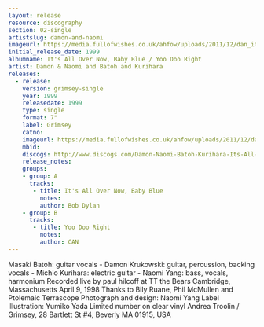 ```yaml
---
layout: release
resource: discography
section: 02-single
artistslug: damon-and-naomi
imageurl: https://media.fullofwishes.co.uk/ahfow/uploads/2011/12/dan_itsallovernow.jpg
initial_release_date: 1999
albumname: It's All Over Now, Baby Blue / Yoo Doo Right
artist: Damon & Naomi and Batoh and Kurihara
releases:
  - release:
    version: grimsey-single
    year: 1999
    releasedate: 1999
    type: single
    format: 7"
    label: Grimsey
    catno:
    imageurl: https://media.fullofwishes.co.uk/ahfow/uploads/2011/12/dan_itsallovernow.jpg
    mbid:
    discogs: http://www.discogs.com/Damon-Naomi-Batoh-Kurihara-Its-All-Over-Now-Baby-Blue-Yoo-Doo-Right/master/434581
    release_notes:
    groups:
    - group: A
      tracks:
       - title: It's All Over Now, Baby Blue
         notes:
         author: Bob Dylan
    - group: B
      tracks:
       - title: Yoo Doo Right
         notes:
         author: CAN
---
```

Masaki Batoh: guitar vocals - Damon Krukowski: guitar, percussion, backing vocals - Michio Kurihara: electric guitar - Naomi Yang: bass, vocals, harmonium
Recorded live by paul hilcoff at TT the Bears Cambridge, Massachusetts April 9, 1998
Thanks to Bily Ruane, Phil McMullen and Ptolemaic Terrascope
Photograph and design: Naomi Yang
Label Illustration: Yumiko Yada
Limited number on clear vinyl
Andrea Troolin / Grimsey, 28 Bartlett St #4, Beverly MA 01915, USA
